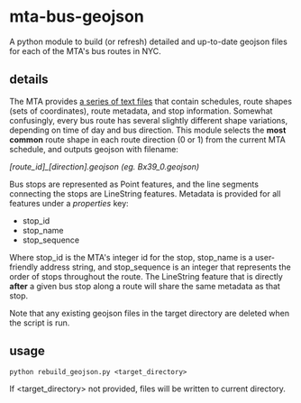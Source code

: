 # mta-bus-geojson
A python module to build (or refresh) detailed and up-to-date geojson files for each of the MTA's bus routes in NYC.

## details
The MTA provides [a series of text files](http://web.mta.info/developers/developer-data-terms.html) that contain schedules, route shapes (sets of coordinates), route metadata, and stop information. Somewhat confusingly, every bus route has several slightly different shape variations, depending on time of day and bus direction. This module selects the **most common** route shape in each route direction (0 or 1) from the current MTA schedule, and outputs geojson with filename:

*[route_id]_[direction].geojson (eg. Bx39_0.geojson)*

Bus stops are represented as Point features, and the line segments connecting the stops are LineString features. Metadata is provided for all features under a *properties* key:
- stop_id
- stop_name
- stop_sequence

Where stop_id is the MTA's integer id for the stop, stop_name is a user-friendly address string, and stop_sequence is an integer that represents the order of stops throughout the route. The LineString feature that is directly **after** a given bus stop along a route will share the same metadata as that stop.

Note that any existing geojson files in the target directory are deleted when the script is run.

## usage

`python rebuild_geojson.py <target_directory>`

If <target_directory> not provided, files will be written to current directory.
